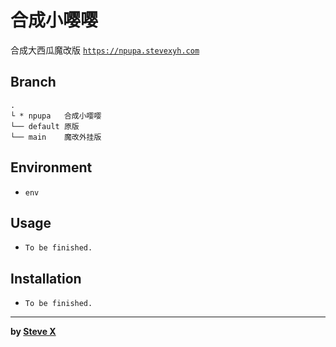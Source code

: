 # 合成小嘤嘤

合成大西瓜魔改版
[`https://npupa.stevexyh.com`](https://npupa.stevexyh.com)

## Branch  
```  
.
└ * npupa   合成小嘤嘤
└── default 原版
└── main    魔改外挂版
```  

## Environment
- `env`

## Usage  
- `To be finished.`  


## Installation  
- `To be finished.`  


---  
**by [Steve X](https://github.com/Steve-Xyh/bigwatermelon)**  
